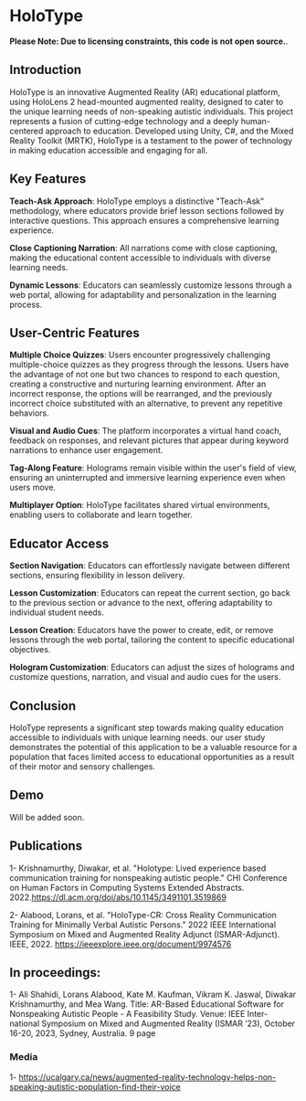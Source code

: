 # HoloType
<strong>Please Note: Due to licensing constraints, this code is not open source.</strong>.
## Introduction

HoloType is an innovative Augmented Reality (AR) educational platform, using HoloLens 2 head-mounted augmented reality, designed to cater to the unique learning needs of non-speaking autistic individuals. This project represents a fusion of cutting-edge technology and a deeply human-centered approach to education. Developed using Unity, C#, and the Mixed Reality Toolkit (MRTK), HoloType is a testament to the power of technology in making education accessible and engaging for all.

## Key Features 
<strong>Teach-Ask Approach</strong>: HoloType employs a distinctive "Teach-Ask" methodology, where educators provide brief lesson sections followed by interactive questions. This approach ensures a comprehensive learning experience.

<strong>Close Captioning Narration</strong>: All narrations come with close captioning, making the educational content accessible to individuals with diverse learning needs.

<strong>Dynamic Lessons</strong>: Educators can seamlessly customize lessons through a web portal, allowing for adaptability and personalization in the learning process.
## User-Centric Features

<strong>Multiple Choice Quizzes</strong>: Users encounter progressively challenging multiple-choice quizzes as they progress through the lessons. Users have the advantage of not one but two chances to respond to each question, creating a constructive and nurturing learning environment. After an incorrect response, the options will be rearranged, and the previously incorrect choice substituted with an alternative, to prevent any repetitive behaviors.

<strong>Visual and Audio Cues</strong>: The platform incorporates a virtual hand coach, feedback on responses, and relevant pictures that appear during keyword narrations to enhance user engagement.

<strong>Tag-Along Feature</strong>: Holograms remain visible within the user's field of view, ensuring an uninterrupted and immersive learning experience even when users move.

<strong>Multiplayer Option</strong>: HoloType facilitates shared virtual environments, enabling users to collaborate and learn together.
## Educator Access
<strong>Section Navigation</strong>: Educators can effortlessly navigate between different sections, ensuring flexibility in lesson delivery.

<strong>Lesson Customization</strong>: Educators can repeat the current section, go back to the previous section or advance to the next, offering adaptability to individual student needs.

<strong>Lesson Creation</strong>: Educators have the power to create, edit, or remove lessons through the web portal, tailoring the content to specific educational objectives.

<strong>Hologram Customization</strong>: Educators can adjust the sizes of holograms and customize questions, narration, and visual and audio cues for the users.

## Conclusion
HoloType represents a significant step towards making quality education accessible to individuals with unique learning needs. our user study demonstrates the potential of this application to be a valuable resource for a population that faces limited access to educational opportunities as a result of their motor and sensory challenges.

## Demo 
Will be added soon. 
## Publications 
1- Krishnamurthy, Diwakar, et al. "Holotype: Lived experience based communication training for nonspeaking autistic people." CHI Conference on Human Factors in Computing Systems Extended Abstracts. 2022.https://dl.acm.org/doi/abs/10.1145/3491101.3519869

2- Alabood, Lorans, et al. "HoloType-CR: Cross Reality Communication Training for Minimally Verbal Autistic Persons." 2022 IEEE International Symposium on Mixed and Augmented Reality Adjunct (ISMAR-Adjunct). IEEE, 2022. https://ieeexplore.ieee.org/document/9974576

## In proceedings: 
1- Ali Shahidi, Lorans Alabood, Kate M. Kaufman, Vikram K. Jaswal, Diwakar Krishnamurthy, and Mea Wang. Title: AR-Based Educational Software for Nonspeaking Autistic People - A Feasibility Study. Venue: IEEE Inter- national Symposium on Mixed and Augmented Reality (ISMAR ’23), October 16-20, 2023, Sydney, Australia. 9 page
### Media
1- https://ucalgary.ca/news/augmented-reality-technology-helps-non-speaking-autistic-population-find-their-voice
    
